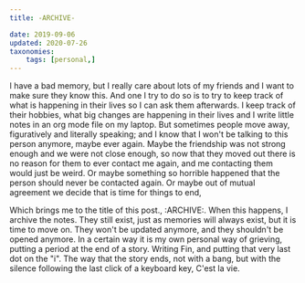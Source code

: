 ```yaml
---
title: -ARCHIVE-

date: 2019-09-06
updated: 2020-07-26
taxonomies:
    tags: [personal,]
---
```


I have a bad memory, but I really care about lots of my friends and I want to make sure they know this. And one I try to do so is to try to keep track of what is happening in their lives so I can ask them afterwards.  I keep track of their hobbies, what big changes are happening in their lives and I write little notes in an org mode file on my laptop. 
But sometimes people move away, figuratively and literally speaking;  and I know that I won't be talking to this person anymore, maybe ever again.   Maybe the friendship was not strong enough and we were not close enough, so now that they moved out there is no reason for them to ever contact me again, and me contacting them would just be weird.  Or maybe something so horrible happened that the person should never be contacted again. Or maybe out of mutual agreement we decide that is time for things to end,

Which brings me to the title of this post., :ARCHIVE:. When this happens,  I archive the notes. They still exist, just as memories will always exist, but it is time to move on.  They won't be updated anymore, and they shouldn't be opened anymore.  In a certain way it is my own personal way of grieving, putting a period at the end of a story. Writing Fin, and putting that very last dot on the "i". The way that the story ends, not with a bang, but with the silence following the last click of a keyboard key,  C'est la vie. 

